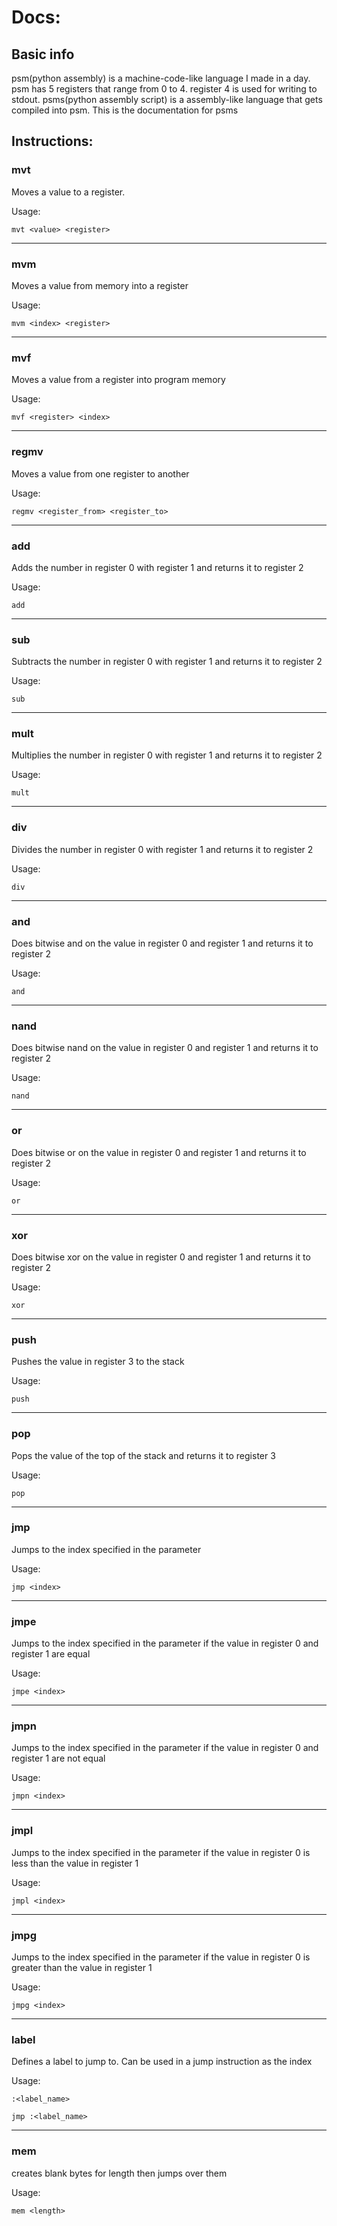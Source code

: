 # Docs:

## Basic info
psm(python assembly) is a machine-code-like language I made in a day. psm has 5 registers that range from 0 to 4. register 4 is used for writing to stdout. psms(python assembly script) is a assembly-like language that gets compiled into psm. This is the documentation for psms

## Instructions:

### mvt
Moves a value to a register.

Usage:

`mvt <value> <register>`

---
### mvm
Moves a value from memory into a register

Usage:

`mvm <index> <register>`

---
### mvf
Moves a value from a register into program memory

Usage:

`mvf <register> <index>`

---
### regmv
Moves a value from one register to another

Usage:

`regmv <register_from> <register_to>`

---
### add
Adds the number in register 0 with register 1 and returns it to register 2

Usage:

`add`

---
### sub
Subtracts the number in register 0 with register 1 and returns it to register 2

Usage:

`sub`

---
### mult
Multiplies the number in register 0 with register 1 and returns it to register 2

Usage:

`mult`

---
### div
Divides the number in register 0 with register 1 and returns it to register 2

Usage:

`div`

---
### and
Does bitwise and on the value in register 0 and register 1 and returns it to register 2

Usage:

`and`

---
### nand
Does bitwise nand on the value in register 0 and register 1 and returns it to register 2

Usage:

`nand`

---
### or

Does bitwise or on the value in register 0 and register 1 and returns it to register 2

Usage:

`or`

---
### xor
Does bitwise xor on the value in register 0 and register 1 and returns it to register 2

Usage:

`xor`

---
### push
Pushes the value in register 3 to the stack

Usage:

`push`

---
### pop
Pops the value of the top of the stack and returns it to register 3

Usage:

`pop`

---
### jmp
Jumps to the index specified in the parameter

Usage:

`jmp <index>`

---
### jmpe
Jumps to the index specified in the parameter if the value in register 0 and register 1 are equal

Usage:

`jmpe <index>`

---
### jmpn
Jumps to the index specified in the parameter if the value in register 0 and register 1 are not equal

Usage:

`jmpn <index>`

---
### jmpl
Jumps to the index specified in the parameter if the value in register 0 is less than the value in register 1

Usage:

`jmpl <index>`

---
### jmpg
Jumps to the index specified in the parameter if the value in register 0 is greater than the value in register 1

Usage:

`jmpg <index>`

---
### label
Defines a label to jump to. Can be used in a jump instruction as the index

Usage:

`:<label_name>`

`jmp :<label_name>`

---
### mem
creates blank bytes for length then jumps over them

Usage:

`mem <length>`